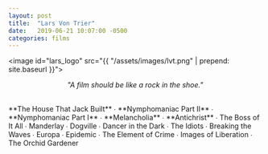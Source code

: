 ```yaml
---
layout: post
title:  "Lars Von Trier"
date:   2019-06-21 10:07:00 -0500
categories: films
---
```


<image id="lars_logo" src="{{ "/assets/images/lvt.png" | prepend: site.baseurl }}"></image>
<br>
<p style="text-align: center; font-style: italic">"A film should be like a rock in the shoe."</p>
<br>
<span class="lvt_color">**The House That Jack Built**</span> ∙
<span class="lvt_color">**Nymphomaniac Part II**</span> ∙
<span class="lvt_color">**Nymphomaniac Part I**</span>  ∙
<span class="lvt_color">**Melancholia**</span> ∙
<span class="lvt_color">**Antichrist**</span> ∙
The Boss of It All ∙
Manderlay ∙
Dogville ∙
Dancer in the Dark ∙
The Idiots ∙
Breaking the Waves ∙
Europa ∙
Epidemic ∙
The Element of Crime ∙
Images of Liberation ∙
The Orchid Gardener